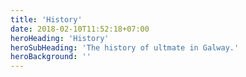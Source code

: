```yaml
---
title: 'History'
date: 2018-02-10T11:52:18+07:00
heroHeading: 'History'
heroSubHeading: 'The history of ultmate in Galway.'
heroBackground: ''
---
```

